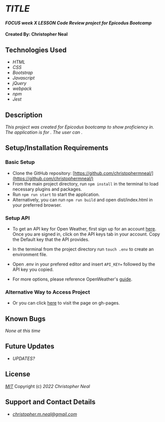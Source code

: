 # _TITLE_

#### _FOCUS week X LESSON Code Review project for Epicodus Bootcamp_

#### Created By: **Christopher Neal**

## Technologies Used

- _HTML_
- _CSS_
- _Bootstrap_
- _Javascript_
- _jQuery_
- _webpack_
- _npm_
- _Jest_

## Description

_This project was created for Epicodus bootcamp to show proficiency in. The application is for . The user can ._

## Setup/Installation Requirements

### Basic Setup

- Clone the GitHub repository: [https://github.com/christophermneal/](https://github.com/christophermneal/)
- From the main project directory, run `npm install` in the terminal to load necessary plugins and packages.
- Run `npm run start` to start the application.
- Alternatively, you can run `npm run build` and open dist/index.html in your preferred browser.

### Setup API

- To get an API key for Open Weather, first sign up for an account [here](https://home.openweathermap.org/users/sign_up). Once you are signed in, click on the API keys tab in your account. Copy the Default key that the API provides.
- In the terminal from the project directory run `touch .env` to create an environment file.
- Open .env in your prefered editor and insert `API_KEY=` followed by the API key you copied.

- For more options, please reference OpenWeather's [guide](https://openweathermap.org/guide).

### Alternative Way to Access Project

- Or you can click [here](https://christophermneal.github.io/) to visit the page on gh-pages.

## Known Bugs

_None at this time_

## Future Updates

- _UPDATES?_

## License

_[MIT](https://opensource.org/licenses/MIT)_
Copyright (c) _2022_ _Christopher Neal_

## Support and Contact Details

- _[christopher.m.neal@gmail.com](mailto:christopher.m.neal@gmail.com)_
